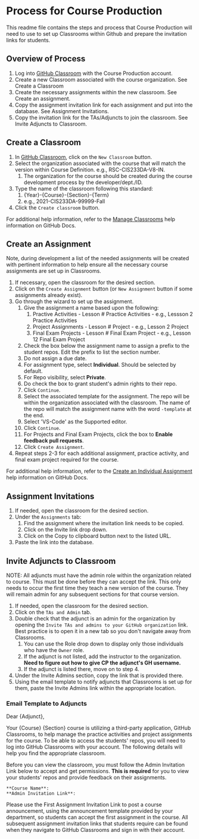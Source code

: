 # Process for Course Production
This readme file contains the steps and process that Course Production will need to use to set up Classrooms within Github and prepare the invitation links for students.

## Overview of Process
1. Log into [GitHub Classroom](https://classroom.github.com) with the Course Production account.
2. Create a new Classroom associated with the course organization. See Create a Classroom
3. Create the necessary assignments within the new classroom. See Create an assignment.
4. Copy the assignment invitation link for each assignment and put into the database. See Assignment Invitations.
5. Copy the invitation link for the TAs/Adjuncts to join the classroom. See Invite Adjuncts to Classroom.

## Create a Classroom
1. In [GitHub Classroom](https://classroom.github.com), click on the `New Classroom` button.
2. Select the organization associated with the course that will match the version within Course Definition. e.g., RSC-CIS233DA-V8-IN.
    1. The organization for the course should be created during the course development process by the developer/dept./ID.
3. Type the name of the classroom following this standard: 
    1. {Year}-{Course}-{Section}-{Term}
    2. e.g., 2021-CIS233DA-99999-Fall
4. Click the `Create classroom` button.

For additional help information, refer to the [Manage Classrooms](https://docs.github.com/en/education/manage-coursework-with-github-classroom/teach-with-github-classroom/manage-classrooms#creating-a-classroom) help information on GitHub Docs.

## Create an Assignment
Note, during development a list of the needed assignments will be created with pertinent information to help ensure all the necessary course assignments are set up in Classrooms.

1. If necessary, open the classroom for the desired section.
2. Click on the `Create Assignment` button (or `New Assignment` button if some assignments already exist).
3. Go through the wizard to set up the assignment.
    1. Give the assignment a name based upon the following:
        1. Practive Activities - Lesson # Practice Activities - e.g., Lessson 2 Practice Activities
        2. Project Assignments - Lesson # Project - e.g., Lesson 2 Project
        3. Final Exam Projects - Lesson # Final Exam Project - e.g., Lesson 12 Final Exam Project
    3. Check the box below the assignment name to assign a prefix to the student repos. Edit the prefix to list the section number.
    4. Do not assign a due date.
    5. For assignment type, select **Individual**. Should be selected by default.
    6. For Repo visibility, select **Private**.
    7. Do check the box to grant student's admin rights to their repo.
    8. Click `Continue`.
    9. Select the associated template for the assignment. The repo will be within the organization associated with the classroom. The name of the repo will match the assignment name with the word `-template` at the end.
    10. Select 'VS-Code' as the Supported editor.
    11. Click `Continue`.
    12. For Projects and Final Exam Projects, click the box to **Enable feedback pull requests**.
    13. Click `Create Assignment`.
4. Repeat steps 2-3 for each additional assignment, practice activity, and final exam project required for the course.

For additional help information, refer to the [Create an Individual Assignment](https://docs.github.com/en/education/manage-coursework-with-github-classroom/teach-with-github-classroom/create-an-individual-assignment#creating-an-assignment) help information on GitHub Docs.

## Assignment Invitations
1. If needed, open the classroom for the desired section.
2. Under the `Assignments` tab:
    1. Find the assignment where the invitation link needs to be copied.
    2. Click on the Invite link drop down.
    3. Click on the Copy to clipboard button next to the listed URL.
3. Paste the link into the database.

## Invite Adjuncts to Classroom
NOTE: All adjuncts must have the admin role within the organization related to course. This must be done before they can accept the link. This only needs to occur the first time they teach a new version of the course. They will remain admin for any subsequent sections for that course version.

1. If needed, open the classroom for the desired section.
2. Click on the `TAs and Admin` tab.
3. Double check that the adjunct is an admin for the organization by opening the `Invite TAs and admins to your GitHub organization` link. Best practice is to open it in a new tab so you don't navigate away from Classrooms.
    1. You can use the Role drop down to display only those individuals who have the `Owner` role. 
    2. If the adjunct is not listed, add the instructor to the organization. **Need to figure out how to give CP the adjunct's GH username.**
    3. If the adjunct is listed there, move on to step 4.
4. Under the Invite Admins section, copy the link that is provided there.
5. Using the email template to notify adjuncts that Classrooms is set up for them, paste the Invite Admins link within the appropriate location.

### Email Template to Adjuncts
Dear {Adjunct},

Your {Course} {Section} course is utilizing a third-party application, GitHub Classrooms, to help manage the practice activities and project assignments for the course. To be able to access the students' repos, you will need to log into GitHub Classrooms with your account. The following details will help you find the appropriate classroom. 

Before you can view the classroom, you must follow the Admin Invitation Link below to accept and get permissions. **This is required** for you to view your students' repos and provide feedback on their assignments.

    **Course Name**: 
    **Admin Invitation Link**: 

Please use the First Assignment Invitation Link to post a course announcement, using the announcement template provided by your department, so students can accept the first assignment in the course. All subsequent assignment invitation links that students require can be found when they navigate to GitHub Classrooms and sign in with their account.
